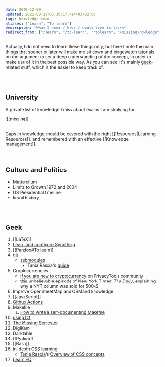 ```yaml
---
date: 2020-12-09
updated: 2021-03-29T05:30:17.414403+02:00
tags: knowledge todo
aliases: ["Learn", "To learn"]
description: "What I need / have / would love to learn"
redirect_from: ["/learn", "/to-learn", "/tolearn", "/missingknowledge", "/learning", "/learning-path"]
---
```

Actually, I do not need to learn these things only, but here I note the main things that sooner or later will make me sit down and bingewatch tutorials on the argument to get a deep understanding of the concept, in order to make use of it in the best possible way. As you can see, it's mainly [geek](/tags#geek "Geek tag page")-related stuff, which is the easier to keep track of.

<br>
<br>

## University

A private list of knowledge I miss about exams I am studying for.

![[missing]]
<br>
<br>

<div class="blue box">
	Gaps in knowledge should be covered with the right [[Resources|Learning Resources]], and remembered with an effective [[Knowledge management]].
</div>

<br>
<br>

## Culture and Politics

- Mattarellum
- Limits to Growth 1972 and 2004
- US Presidential timeline
- Israel history

<br>
<br>

## Geek

1. [[LaTeX]]
1. [Learn and configure Syncthing](https://docs.syncthing.net/intro/getting-started.html "Getting Started - Syncthing")
1. [[Pandoc#To learn]]
3. [git](https://git-scm.com "git official website")
	- [submodules](https://git-scm.com/book/en/v2/Git-Tools-Submodules)
		- Tania Rascia's [guide](https://www.taniarascia.com/git-submodules-private-content/)
1. Cryptocurrencies
	- [If you are new to cryptocurrency](https://forum.privacytools.io/t/if-you-are-new-to-cryptocurrency/4571 "If you are new to cryptocurrency on PrivacyTools community") on PrivacyTools community
	- [this](https://www.nytimes.com/2021/04/13/podcasts/the-daily/nft-bitcoin-cryptocurrency.html "Cryptocurrency’s Newest Frontier") unbelievable episode of New York Times’ <cite>The Daily</cite>, explaining why a NYT column was sold for 500k$
2. Improve OpenStreetMap and OSMand knowledge
3. [[JavaScript]]
4. [Github Actions](https://docs.github.com/en/actions/learn-github-actions "Learn GitHub Actions")
5. Makefile
	1. [How to write a self-documenting Makefile](https://victoria.dev/blog/how-to-create-a-self-documenting-makefile/ "How to write a self-documenting Makefile on victoria.dev")
6. [using fzf](https://www.youtube.com/watch?v=qgG5Jhi_Els)
7. [The Missing Semester](https://missing.csail.mit.edu/)
8. DigiKam
9. Darktable
10. [[Python]]
11. [[Bash]]
12. in-depth CSS learning
	- [Tania Rascia](https://taniarascia.com)'s [Overview of CSS concepts](https://www.taniarascia.com/overview-of-css-concepts/)
23. [Learn EQ](https://youtu.be/e4C5DxOepsM)